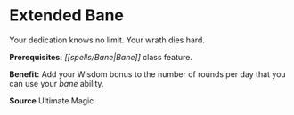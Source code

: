 ﻿---
cssclass: [feats]

---
# Extended Bane

Your dedication knows no limit. Your wrath dies hard.

**Prerequisites:** _[[spells/Bane|Bane]]_ class feature.

**Benefit:** Add your Wisdom bonus to the number of rounds per day that you can use your _bane_ ability.

**Source** Ultimate Magic